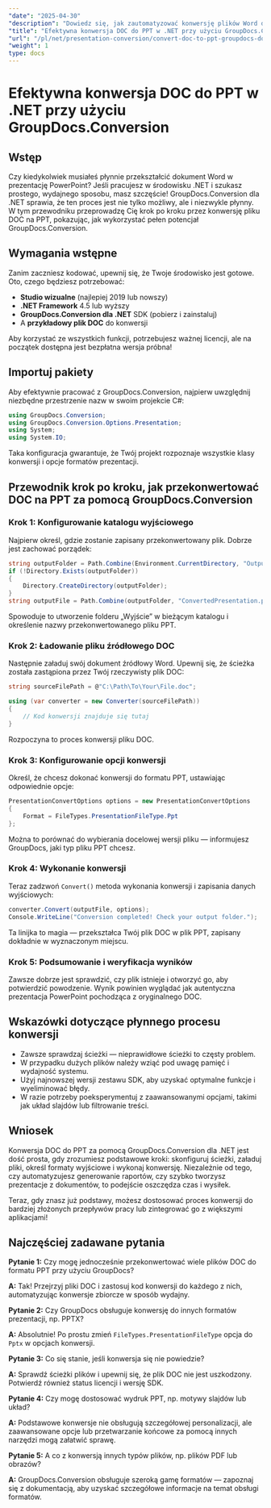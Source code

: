 ```yaml
---
"date": "2025-04-30"
"description": "Dowiedz się, jak zautomatyzować konwersję plików Word do PowerPoint za pomocą GroupDocs.Conversion for .NET. Usprawnij przepływy pracy nad dokumentami dzięki temu szczegółowemu przewodnikowi."
"title": "Efektywna konwersja DOC do PPT w .NET przy użyciu GroupDocs.Conversion&#58; Kompleksowy przewodnik"
"url": "/pl/net/presentation-conversion/convert-doc-to-ppt-groupdocs-dotnet/"
"weight": 1
type: docs
---
```

# Efektywna konwersja DOC do PPT w .NET przy użyciu GroupDocs.Conversion

## Wstęp

Czy kiedykolwiek musiałeś płynnie przekształcić dokument Word w prezentację PowerPoint? Jeśli pracujesz w środowisku .NET i szukasz prostego, wydajnego sposobu, masz szczęście! GroupDocs.Conversion dla .NET sprawia, że ten proces jest nie tylko możliwy, ale i niezwykle płynny. W tym przewodniku przeprowadzę Cię krok po kroku przez konwersję pliku DOC na PPT, pokazując, jak wykorzystać pełen potencjał GroupDocs.Conversion.


## Wymagania wstępne

Zanim zaczniesz kodować, upewnij się, że Twoje środowisko jest gotowe. Oto, czego będziesz potrzebować:

- **Studio wizualne** (najlepiej 2019 lub nowszy)
- **.NET Framework** 4.5 lub wyższy
- **GroupDocs.Conversion dla .NET** SDK (pobierz i zainstaluj)
- A **przykładowy plik DOC** do konwersji

Aby korzystać ze wszystkich funkcji, potrzebujesz ważnej licencji, ale na początek dostępna jest bezpłatna wersja próbna!


## Importuj pakiety

Aby efektywnie pracować z GroupDocs.Conversion, najpierw uwzględnij niezbędne przestrzenie nazw w swoim projekcie C#:

```csharp
using GroupDocs.Conversion;
using GroupDocs.Conversion.Options.Presentation;
using System;
using System.IO;
```

Taka konfiguracja gwarantuje, że Twój projekt rozpoznaje wszystkie klasy konwersji i opcje formatów prezentacji.


## Przewodnik krok po kroku, jak przekonwertować DOC na PPT za pomocą GroupDocs.Conversion

### Krok 1: Konfigurowanie katalogu wyjściowego

Najpierw określ, gdzie zostanie zapisany przekonwertowany plik. Dobrze jest zachować porządek:

```csharp
string outputFolder = Path.Combine(Environment.CurrentDirectory, "Output");
if (!Directory.Exists(outputFolder))
{
    Directory.CreateDirectory(outputFolder);
}
string outputFile = Path.Combine(outputFolder, "ConvertedPresentation.ppt");
```

Spowoduje to utworzenie folderu „Wyjście” w bieżącym katalogu i określenie nazwy przekonwertowanego pliku PPT.


### Krok 2: Ładowanie pliku źródłowego DOC

Następnie załaduj swój dokument źródłowy Word. Upewnij się, że ścieżka została zastąpiona przez Twój rzeczywisty plik DOC:

```csharp
string sourceFilePath = @"C:\Path\To\Your\File.doc";

using (var converter = new Converter(sourceFilePath))
{
    // Kod konwersji znajduje się tutaj
}
```

Rozpoczyna to proces konwersji pliku DOC.


### Krok 3: Konfigurowanie opcji konwersji

Określ, że chcesz dokonać konwersji do formatu PPT, ustawiając odpowiednie opcje:

```csharp
PresentationConvertOptions options = new PresentationConvertOptions
{
    Format = FileTypes.PresentationFileType.Ppt
};
```

Można to porównać do wybierania docelowej wersji pliku — informujesz GroupDocs, jaki typ pliku PPT chcesz.


### Krok 4: Wykonanie konwersji

Teraz zadzwoń `Convert()` metoda wykonania konwersji i zapisania danych wyjściowych:

```csharp
converter.Convert(outputFile, options);
Console.WriteLine("Conversion completed! Check your output folder.");
```

Ta linijka to magia — przekształca Twój plik DOC w plik PPT, zapisany dokładnie w wyznaczonym miejscu.


### Krok 5: Podsumowanie i weryfikacja wyników

Zawsze dobrze jest sprawdzić, czy plik istnieje i otworzyć go, aby potwierdzić powodzenie. Wynik powinien wyglądać jak autentyczna prezentacja PowerPoint pochodząca z oryginalnego DOC.


## Wskazówki dotyczące płynnego procesu konwersji

- Zawsze sprawdzaj ścieżki — nieprawidłowe ścieżki to częsty problem.
- W przypadku dużych plików należy wziąć pod uwagę pamięć i wydajność systemu.
- Użyj najnowszej wersji zestawu SDK, aby uzyskać optymalne funkcje i wyeliminować błędy.
- W razie potrzeby poeksperymentuj z zaawansowanymi opcjami, takimi jak układ slajdów lub filtrowanie treści.


## Wniosek

Konwersja DOC do PPT za pomocą GroupDocs.Conversion dla .NET jest dość prosta, gdy zrozumiesz podstawowe kroki: skonfiguruj ścieżki, załaduj pliki, określ formaty wyjściowe i wykonaj konwersję. Niezależnie od tego, czy automatyzujesz generowanie raportów, czy szybko tworzysz prezentacje z dokumentów, to podejście oszczędza czas i wysiłek.

Teraz, gdy znasz już podstawy, możesz dostosować proces konwersji do bardziej złożonych przepływów pracy lub zintegrować go z większymi aplikacjami!


## Najczęściej zadawane pytania

**Pytanie 1:** Czy mogę jednocześnie przekonwertować wiele plików DOC do formatu PPT przy użyciu GroupDocs?  

**A:** Tak! Przejrzyj pliki DOC i zastosuj kod konwersji do każdego z nich, automatyzując konwersje zbiorcze w sposób wydajny.

**Pytanie 2:** Czy GroupDocs obsługuje konwersję do innych formatów prezentacji, np. PPTX?  

**A:** Absolutnie! Po prostu zmień `FileTypes.PresentationFileType` opcja do `Pptx` w opcjach konwersji.

**Pytanie 3:** Co się stanie, jeśli konwersja się nie powiedzie?  

**A:** Sprawdź ścieżki plików i upewnij się, że plik DOC nie jest uszkodzony. Potwierdź również status licencji i wersję SDK.

**Pytanie 4:** Czy mogę dostosować wydruk PPT, np. motywy slajdów lub układ?  

**A:** Podstawowe konwersje nie obsługują szczegółowej personalizacji, ale zaawansowane opcje lub przetwarzanie końcowe za pomocą innych narzędzi mogą załatwić sprawę.

**Pytanie 5:** A co z konwersją innych typów plików, np. plików PDF lub obrazów?  

**A:** GroupDocs.Conversion obsługuje szeroką gamę formatów — zapoznaj się z dokumentacją, aby uzyskać szczegółowe informacje na temat obsługi formatów.